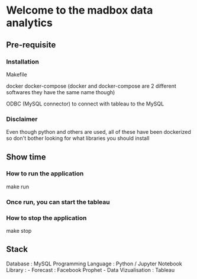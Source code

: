 # Welcome to the madbox data analytics
## Pre-requisite
### Installation
Makefile

docker
docker-compose
(docker and docker-compose are 2 different softwares they have the same name though)

ODBC (MySQL connector) to connect with tableau to the MySQL

### Disclaimer
Even though python and others are used, all of these have been dockerized so don't bother looking for what libraries you should install

## Show time
### How to run the application
make run

### Once run, you can start the tableau

### How to stop the application
make stop

## Stack
Database : MySQL
Programming Language : Python / Jupyter Notebook
Library :
    - Forecast : Facebook Prophet
    - Data Vizualisation : Tableau